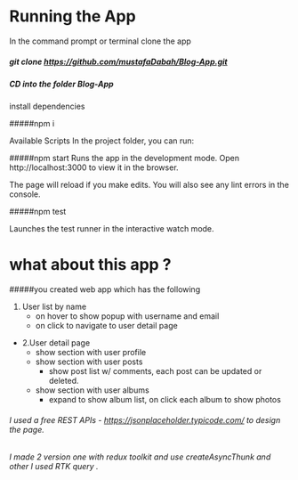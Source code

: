 # Running the App

In the command prompt or terminal clone the app

##### git clone https://github.com/mustafaDabah/Blog-App.git 

##### CD into the folder Blog-App

install dependencies

#####npm i

Available Scripts In the project folder, you can run:

#####npm start 
Runs the app in the development mode. Open http://localhost:3000 to view it in the browser.

The page will reload if you make edits. You will also see any lint errors in the console.

#####npm test

Launches the test runner in the interactive watch mode. 

# what about this app ? 

#####you created web app which has the following 
1. User list by name 
   - on hover to show popup with username and email
   - on click to navigate to user detail page 
   
- 2.User detail page 
   - show section with user profile
   - show section with user posts 
      - show post list w/ comments, each post can be updated or deleted.
   - show section with user albums
     - expand to show album list, on click each album to show photos
	 
	
###### I used a free REST APIs - https://jsonplaceholder.typicode.com/ to design the page.

######  I made 2 version one with redux toolkit and use createAsyncThunk and other I used RTK query . 
